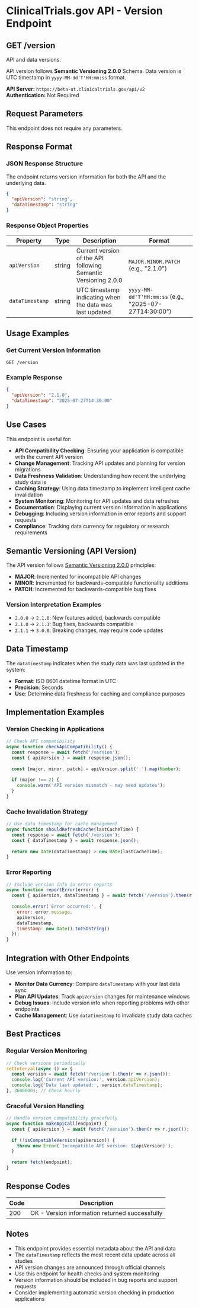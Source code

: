 # ClinicalTrials.gov API - Version Endpoint

## GET /version

API and data versions.

API version follows **Semantic Versioning 2.0.0** Schema. Data version is UTC timestamp in `yyyy-MM-dd'T'HH:mm:ss` format.

**API Server:** `https://beta-ut.clinicaltrials.gov/api/v2`  
**Authentication:** Not Required

## Request Parameters

This endpoint does not require any parameters.

## Response Format

### JSON Response Structure

The endpoint returns version information for both the API and the underlying data.

```json
{
  "apiVersion": "string",
  "dataTimestamp": "string"
}
```

### Response Object Properties

| Property | Type | Description | Format |
|----------|------|-------------|---------|
| `apiVersion` | string | Current version of the API following Semantic Versioning 2.0.0 | `MAJOR.MINOR.PATCH` (e.g., "2.1.0") |
| `dataTimestamp` | string | UTC timestamp indicating when the data was last updated | `yyyy-MM-dd'T'HH:mm:ss` (e.g., "2025-07-27T14:30:00") |

## Usage Examples

### Get Current Version Information
```
GET /version
```

### Example Response
```json
{
  "apiVersion": "2.1.0",
  "dataTimestamp": "2025-07-27T14:30:00"
}
```

## Use Cases

This endpoint is useful for:

- **API Compatibility Checking**: Ensuring your application is compatible with the current API version
- **Change Management**: Tracking API updates and planning for version migrations
- **Data Freshness Validation**: Understanding how recent the underlying study data is
- **Caching Strategy**: Using data timestamp to implement intelligent cache invalidation
- **System Monitoring**: Monitoring for API updates and data refreshes
- **Documentation**: Displaying current version information in applications
- **Debugging**: Including version information in error reports and support requests
- **Compliance**: Tracking data currency for regulatory or research requirements

## Semantic Versioning (API Version)

The API version follows [Semantic Versioning 2.0.0](https://semver.org/) principles:

- **MAJOR**: Incremented for incompatible API changes
- **MINOR**: Incremented for backwards-compatible functionality additions
- **PATCH**: Incremented for backwards-compatible bug fixes

### Version Interpretation Examples
- `2.0.0` → `2.1.0`: New features added, backwards compatible
- `2.1.0` → `2.1.1`: Bug fixes, backwards compatible  
- `2.1.1` → `3.0.0`: Breaking changes, may require code updates

## Data Timestamp

The `dataTimestamp` indicates when the study data was last updated in the system:

- **Format**: ISO 8601 datetime format in UTC
- **Precision**: Seconds
- **Use**: Determine data freshness for caching and compliance purposes

## Implementation Examples

### Version Checking in Applications
```javascript
// Check API compatibility
async function checkApiCompatibility() {
  const response = await fetch('/version');
  const { apiVersion } = await response.json();
  
  const [major, minor, patch] = apiVersion.split('.').map(Number);
  
  if (major !== 2) {
    console.warn('API version mismatch - may need updates');
  }
}
```

### Cache Invalidation Strategy
```javascript
// Use data timestamp for cache management
async function shouldRefreshCache(lastCacheTime) {
  const response = await fetch('/version');
  const { dataTimestamp } = await response.json();
  
  return new Date(dataTimestamp) > new Date(lastCacheTime);
}
```

### Error Reporting
```javascript
// Include version info in error reports
async function reportError(error) {
  const { apiVersion, dataTimestamp } = await fetch('/version').then(r => r.json());
  
  console.error('Error occurred:', {
    error: error.message,
    apiVersion,
    dataTimestamp,
    timestamp: new Date().toISOString()
  });
}
```

## Integration with Other Endpoints

Use version information to:

- **Monitor Data Currency**: Compare `dataTimestamp` with your last data sync
- **Plan API Updates**: Track `apiVersion` changes for maintenance windows
- **Debug Issues**: Include version info when reporting problems with other endpoints
- **Cache Management**: Use `dataTimestamp` to invalidate study data caches

## Best Practices

### Regular Version Monitoring
```javascript
// Check versions periodically
setInterval(async () => {
  const version = await fetch('/version').then(r => r.json());
  console.log('Current API version:', version.apiVersion);
  console.log('Data last updated:', version.dataTimestamp);
}, 3600000); // Check hourly
```

### Graceful Version Handling
```javascript
// Handle version compatibility gracefully
async function makeApiCall(endpoint) {
  const { apiVersion } = await fetch('/version').then(r => r.json());
  
  if (!isCompatibleVersion(apiVersion)) {
    throw new Error(`Incompatible API version: ${apiVersion}`);
  }
  
  return fetch(endpoint);
}
```

## Response Codes

| Code | Description |
|------|-------------|
| 200 | OK - Version information returned successfully |

## Notes

- This endpoint provides essential metadata about the API and data
- The `dataTimestamp` reflects the most recent data update across all studies
- API version changes are announced through official channels
- Use this endpoint for health checks and system monitoring
- Version information should be included in bug reports and support requests
- Consider implementing automatic version checking in production applications